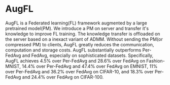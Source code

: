 # AugFL

AugFL is a Federated learning(FL) framework augmented by a large pretrained model(PM). We introduce a PM on server and transfer it's knowledge to improve FL training. 
The knowledge transfer is offloaded on the server based on a inexact variant of ADMM. Without sending the PM(or compressed PM) to clients, AugFL greatly reduces the communication, computation and storage costs. AugFL substantially outperforms Per-FedAvg and FedAvg, especially on sophisticated datasets. Specifically, AugFL achieves 4.5% over Per-FedAvg and 28.6% over FedAvg on Fashion-MNIST, 14.4% over Per-FedAvg and 47.4% over FedAvg on EMNIST, 11% over Per-FedAvg and 36.2% over FedAvg on CIFAR-10, and 18.3% over Per-FedAvg and 24.4% over FedAvg on CIFAR-100.
